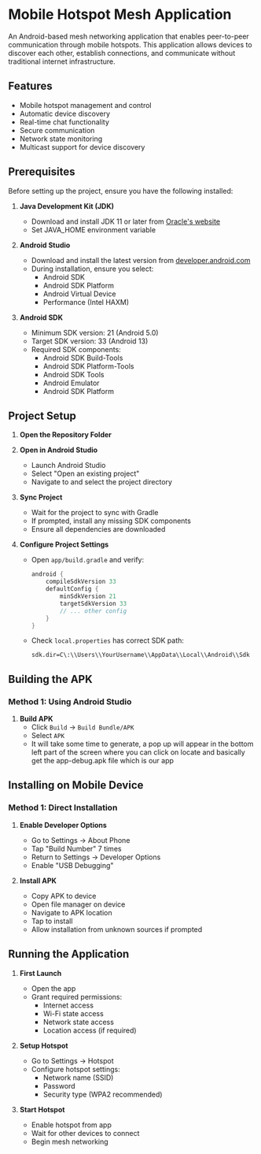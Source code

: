 # Mobile Hotspot Mesh Application

An Android-based mesh networking application that enables peer-to-peer communication through mobile hotspots. This application allows devices to discover each other, establish connections, and communicate without traditional internet infrastructure.

## Features

- Mobile hotspot management and control
- Automatic device discovery
- Real-time chat functionality
- Secure communication
- Network state monitoring
- Multicast support for device discovery

## Prerequisites

Before setting up the project, ensure you have the following installed:

1. **Java Development Kit (JDK)**
   - Download and install JDK 11 or later from [Oracle's website](https://www.oracle.com/java/technologies/downloads/)
   - Set JAVA_HOME environment variable

2. **Android Studio**
   - Download and install the latest version from [developer.android.com](https://developer.android.com/studio)
   - During installation, ensure you select:
     - Android SDK
     - Android SDK Platform
     - Android Virtual Device
     - Performance (Intel HAXM)

3. **Android SDK**
   - Minimum SDK version: 21 (Android 5.0)
   - Target SDK version: 33 (Android 13)
   - Required SDK components:
     - Android SDK Build-Tools
     - Android SDK Platform-Tools
     - Android SDK Tools
     - Android Emulator
     - Android SDK Platform

## Project Setup

1. **Open the Repository Folder**


2. **Open in Android Studio**
   - Launch Android Studio
   - Select "Open an existing project"
   - Navigate to and select the project directory

3. **Sync Project**
   - Wait for the project to sync with Gradle
   - If prompted, install any missing SDK components
   - Ensure all dependencies are downloaded

4. **Configure Project Settings**
   - Open `app/build.gradle` and verify:
     ```gradle
     android {
         compileSdkVersion 33
         defaultConfig {
             minSdkVersion 21
             targetSdkVersion 33
             // ... other config
         }
     }
     ```
   - Check `local.properties` has correct SDK path:
     ```properties
     sdk.dir=C\:\\Users\\YourUsername\\AppData\\Local\\Android\\Sdk
     ```

## Building the APK

### Method 1: Using Android Studio

1. **Build APK**
   - Click `Build` → `Build Bundle/APK`
   - Select `APK`
   - It will take some time to generate, a pop up will appear in the bottom left part of the screen where you can click on locate and basically get the app-debug.apk file which is our app


## Installing on Mobile Device

### Method 1: Direct Installation

1. **Enable Developer Options**
   - Go to Settings → About Phone
   - Tap "Build Number" 7 times
   - Return to Settings → Developer Options
   - Enable "USB Debugging"


2. **Install APK**
   - Copy APK to device
   - Open file manager on device
   - Navigate to APK location
   - Tap to install
   - Allow installation from unknown sources if prompted

## Running the Application

1. **First Launch**
   - Open the app
   - Grant required permissions:
     - Internet access
     - Wi-Fi state access
     - Network state access
     - Location access (if required)

2. **Setup Hotspot**
   - Go to Settings → Hotspot
   - Configure hotspot settings:
     - Network name (SSID)
     - Password
     - Security type (WPA2 recommended)

3. **Start Hotspot**
   - Enable hotspot from app
   - Wait for other devices to connect
   - Begin mesh networking